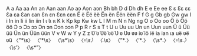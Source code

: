 A a
Aa	aa
An	an
Aan	aan
Aɔ	aɔ
Aɔn	aɔn
Bh	bh
D d
Dh	dh
E e
Ee	ee
Ɛ	ɛ
Ɛɛ	ɛɛ
Ɛa	ɛa
Ɛan	ɛan
Ɛn	ɛn
Ɛɛn	ɛɛn
Ë	ë
Ëë	ëë
Ën	ën
Ëën	ëën
F f
G g
Gb gb
Gw	gw
I i
In	in
Ii ii
Iin	iin
Ɩ	ɩ
Ɩɩ	ɩɩ
K k
Kp kp
Kw kw
L l
M m
N n
Ng	ng
O o
Oo	oo
Ö	ö
Öö	öö
Ɔ	ɔ
Ɔɔ	ɔɔ
Ɔn	ɔn
Ɔɔn	ɔɔn
P p
R r
S s
T t
U	u
Uu uu
Un	un
Uun	uun
Ü	ü
Üü	üü
Ün	ün
Üün	üün
V v
W w
Y y
Z z
Ʋ̈	ʋ̈
Ʋ̈ʋ̈	ʋ̈ʋ̈
Ʋ	ʋ
Ʋʋ	ʋʋ
iʋ̈
iö
ië
ia
ian
ɩa
uë
ʋë
ʋ̈ü
〈ˮ*\s〉
〈ʼ*\s〉
〈\s*\s〉
〈꞊*\s〉
〈˗*\s〉
〈ˮ*˗〉
〈ʼ*˗〉
〈\s*˗〉
〈꞊*\s˗〉
〈\s*ʼ〉
〈\s*ˮ〉
